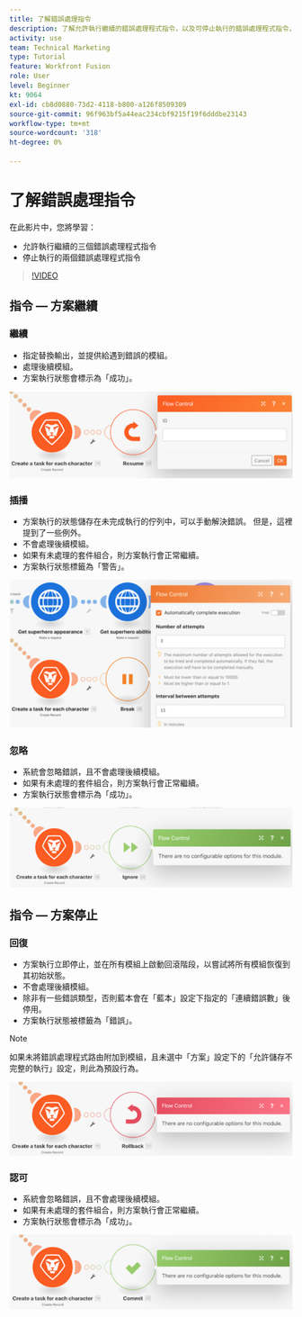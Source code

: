 ```yaml
---
title: 了解錯誤處理指令
description: 了解允許執行繼續的錯誤處理程式指令，以及可停止執行的錯誤處理程式指令，位於 [!DNL Adobe Workfront Fusion].
activity: use
team: Technical Marketing
type: Tutorial
feature: Workfront Fusion
role: User
level: Beginner
kt: 9064
exl-id: cb8d0880-73d2-4118-b800-a126f8509309
source-git-commit: 96f963bf5a44eac234cbf9215f19f6dddbe23143
workflow-type: tm+mt
source-wordcount: '318'
ht-degree: 0%

---
```


# 了解錯誤處理指令

在此影片中，您將學習：

* 允許執行繼續的三個錯誤處理程式指令
* 停止執行的兩個錯誤處理程式指令

>[!VIDEO](https://video.tv.adobe.com/v/335305/?quality=12)

## 指令 — 方案繼續

### 繼續

* 指定替換輸出，並提供給遇到錯誤的模組。
* 處理後續模組。
* 方案執行狀態會標示為「成功」。

![恢復指令的映像](assets/troubleshooting-and-error-handling-2.png)

### 插播

* 方案執行的狀態儲存在未完成執行的佇列中，可以手動解決錯誤。 但是，這裡提到了一些例外。
* 不會處理後續模組。
* 如果有未處理的套件組合，則方案執行會正常繼續。
* 方案執行狀態標籤為「警告」。

![Break指令的影像](assets/troubleshooting-and-error-handling-3.png)

### 忽略

* 系統會忽略錯誤，且不會處理後續模組。
* 如果有未處理的套件組合，則方案執行會正常繼續。
* 方案執行狀態會標示為「成功」。

![忽略指令的映像](assets/troubleshooting-and-error-handling-4.png)

## 指令 — 方案停止

### 回復

* 方案執行立即停止，並在所有模組上啟動回滾階段，以嘗試將所有模組恢復到其初始狀態。
* 不會處理後續模組。
* 除非有一些錯誤類型，否則藍本會在「藍本」設定下指定的「連續錯誤數」後停用。
* 方案執行狀態被標籤為「錯誤」。

>[!NOTE]
>
>如果未將錯誤處理程式路由附加到模組，且未選中「方案」設定下的「允許儲存不完整的執行」設定，則此為預設行為。

![回滾指令的映像](assets/troubleshooting-and-error-handling-5.png)

### 認可

* 系統會忽略錯誤，且不會處理後續模組。
* 如果有未處理的套件組合，則方案執行會正常繼續。
* 方案執行狀態會標示為「成功」。

![提交指令的映像](assets/troubleshooting-and-error-handling-6.png)
